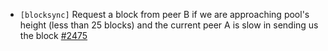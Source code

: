 - `[blocksync]` Request a block from peer B if we are approaching pool's height
  (less than 25 blocks) and the current peer A is slow in sending us the
  block [\#2475](https://github.com/cometbft/cometbft/pull/2475)
